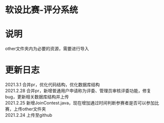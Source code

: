 # 软设比赛-评分系统  

# 说明  
other文件夹内为必要的资源，需要进行导入  

# 更新日志  
2021.3.1 合并pr，优化代码结构，优化数据库结构  
2021.2.28 合并pr，新增普通用户申请称为评委、管理员审核评委功能，修复bug，更新相关数据库结构并上传    
2021.2.25 新增JoinContest.java，现在增加通过时间判断参赛者是否可以参加比赛，上传other文件夹  
2021.2.24 上传至github  
